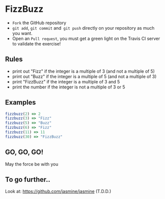 # FizzBuzz

* `Fork` the GitHub repository
* `git add`, `git commit` and` git push` directly on your repository as much you want.
* Open an `Pull request`, you must get a green light on the Travis CI server to validate the exercise!

## Rules

* print out "Fizz" if the integer is a multiple of 3 (and not a multiple of 5)
* print out "Buzz" if the integer is a multiple of 5 (and not a multiple of 3)
* print "FizzBuzz" if the integer is a multiple of 3 and 5
* print the number if the integer is not a multiple of 3 or 5

## Examples

```javascript
fizzbuzz(2) => 2
fizzbuzz(3) => "Fizz"
fizzbuzz(5) => "Buzz"
fizzbuzz(6) => "Fizz"
fizzbuzz(11) => 11
fizzbuzz(30) => "FizzBuzz"
```

## GO, GO, GO!

May the force be with you

## To go further..

Look at: <https://github.com/jasmine/jasmine> (T.D.D.)
